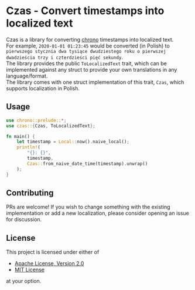 # Czas - Convert timestamps into localized text

Czas is a library for converting [chrono](https://docs.rs/chrono/latest/chrono/) timestamps into localized text.  
For example, `2020-01-01 01:23:45` would be converted (in Polish) to `pierwszego stycznia dwa tysiące dwudziestego roku o pierwszej dwadzieścia trzy i czterdzieści pięć sekundy`.  
The library provides the public `ToLocalizedText` trait, which can be implemented against any struct to provide your own translations in any language/format.  
The library comes with one struct implementation of this trait, `Czas`, which supports localization in Polish.  

## Usage

```rust
use chrono::prelude::*;
use czas::{Czas, ToLocalizedText};

fn main() {
    let timestamp = Local::now().naive_local();
    println!(
        "{}: {}",
        timestamp,
        Czas::from_naive_date_time(timestamp).unwrap()
    );
}
```

## Contributing  

PRs are welcome! 
If you wish to change something with the existing implementation or add a new localization, please consider opening an issue for discussion.  

## License  

This project is licensed under either of

* [Apache License, Version 2.0](https://www.apache.org/licenses/LICENSE-2.0)
* [MIT License](https://opensource.org/licenses/MIT)

at your option.

